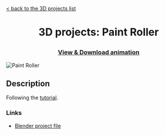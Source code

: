 [< back to the 3D projects list](../ "3D projects list")

<h1 align="center">3D projects: Paint Roller</p></h1>

<h3><p align="center"><a href="Paint Roller.mp4" title="View & Download animation">View & Download animation</a></p></h3>

![Paint Roller](Paint%20Roller.gif "Paint Roller")

## Description

Following the [tutorial](https://www.youtube.com/watch?v=xrw7-cbtQBA).

### Links

-   [Blender project file](Paint%20Roller.blend "Download Blender project file")
